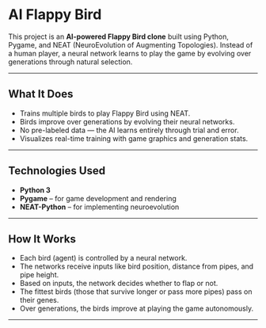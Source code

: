 # AI Flappy Bird 

This project is an **AI-powered Flappy Bird clone** built using Python, Pygame, and NEAT (NeuroEvolution of Augmenting Topologies). Instead of a human player, a neural network learns to play the game by evolving over generations through natural selection.

---

## What It Does

- Trains multiple birds to play Flappy Bird using NEAT.
- Birds improve over generations by evolving their neural networks.
- No pre-labeled data — the AI learns entirely through trial and error.
- Visualizes real-time training with game graphics and generation stats.

---

## Technologies Used

- **Python 3**
- **Pygame** – for game development and rendering
- **NEAT-Python** – for implementing neuroevolution

---

## How It Works

- Each bird (agent) is controlled by a neural network.
- The networks receive inputs like bird position, distance from pipes, and pipe height.
- Based on inputs, the network decides whether to flap or not.
- The fittest birds (those that survive longer or pass more pipes) pass on their genes.
- Over generations, the birds improve at playing the game autonomously.

---
